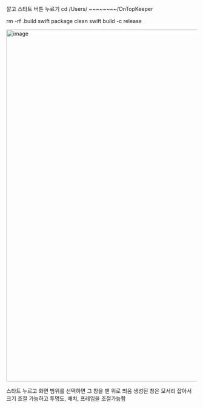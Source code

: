 깔고 스타트 버튼 누르기
cd /Users/ ~~~~~~~~/OnTopKeeper

rm -rf .build
swift package clean
swift build -c release

<img width="832" height="926" alt="image" src="https://github.com/user-attachments/assets/e3a13d91-c11c-46f5-954f-08b42bb9c27d" />

스타트 누르고 화면 범위를 선택하면 그 창을 맨 위로 띄움 
생성된 창은 모서리 잡아서 크기 조절 가능하고 
투명도, 배치, 프레임을 조절가능함 
